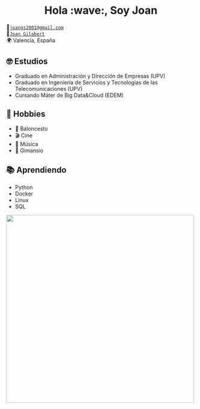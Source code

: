 <h1 align="center">Hola :wave:, Soy Joan</h1>




:e-mail:[`joangs2001@gmail.com`](mailto:joangs2001@gmail.com) <br>
 :briefcase:[`Joan Gilabert`](https://www.linkedin.com/in/joan-gilabert-a2362b270/) <br>
 :earth_africa: Valencia, España 

## 🤓 Estudios
- Graduado en Administración y Dirección de Empresas (UPV)
- Graduado en Ingeniería de Servicios y Tecnologías de las Telecomunicaciones (UPV)
- Cursando Máter de Big Data&Cloud (EDEM)

## 📅 Hobbies
- :basketball: Baloncesto
- :clapper: Cine
- :musical_note: Música
- :muscle: Gimansio

## 📚 Aprendiendo
- Python
- Docker
- Linux
- SQL

<img src="https://github-readme-stats.vercel.app/api?username=joangs12&&show_icons=true&title_color=ffffff&icon_color=bb2acf&text_color=daf7dc&bg_color=151515" width="500">
